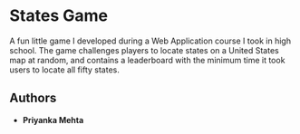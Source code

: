 # States Game
A fun little game I developed during a Web Application course I took in high school. The game challenges players to locate states on a United States map at random, and contains a leaderboard with the minimum time it took users to locate all fifty states.

## Authors

* **Priyanka Mehta**
